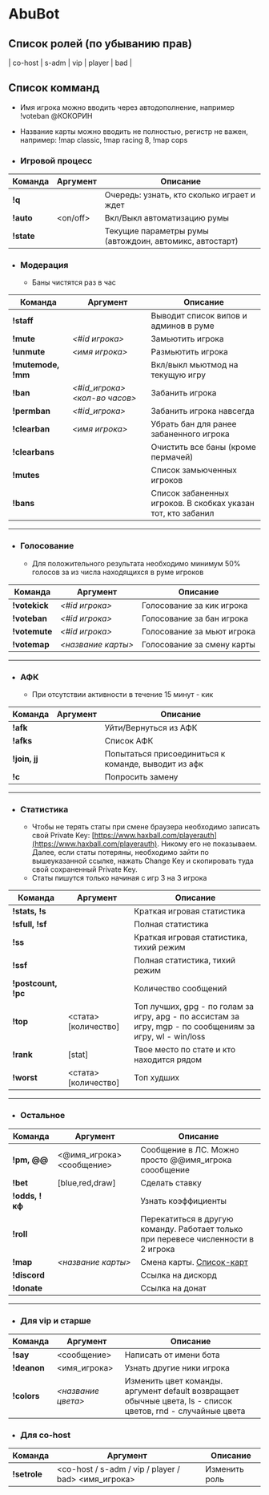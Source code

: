 # AbuBot

## Список ролей (по убыванию прав)
| co-host       | s-adm      | vip | player | bad | 

## Список комманд
 * Имя игрока можно вводить через автодополнение, например !voteban @КОКОРИН
 * Название карты можно вводить не полностью, регистр не важен, например: !map classic, !map racing 8, !map cops
 
* ###  Игровой процесс

| Команда       | Аргумент      | Описание |
| ------------- | ------------- |----------|
| **!q**  |   | Очередь: узнать, кто сколько играет и ждет |
| **!auto**   | <on/off>  | Вкл/Выкл автоматизацию румы     |
| **!state**  | | Текущие параметры румы (автождоин, автомикс, автостарт) |
 
* ###  Модерация
  * Баны чистятся раз в час

| Команда       | Аргумент      | Описание |
| ------------- | ------------- |----------|
| **!staff**  |   | Выводит список випов и админов в руме         |
| **!mute**  | _<#id игрока>_  | Замьютить игрока                 |
| **!unmute**  | _<имя игрока>_  | Размьютить игрока              |
| **!mutemode, !mm**  |   | Вкл/выкл мьютмод на текущую игру      |
| **!ban**  | _<#id_игрока> <кол-во часов>_  | Забанить игрока    |
| **!permban**  | _<#id_игрока>_  | Забанить игрока навсегда      |
| **!clearban**  | _<имя игрока>_  | Убрать бан для ранее забаненного игрока |
| **!clearbans**  |   | Очистить все баны (кроме пермачей)        |
| **!mutes**  |   | Список замьюченных игроков         |
| **!bans**  |   | Список забаненных игроков. В скобках указан тот, кто забанил |

***

* ###  Голосование
  * Для положительного результата необходимо минимум 50% голосов за из числа находящихся в руме игроков

| Команда       | Аргумент      | Описание |
| ------------- | ------------- |----------|
| **!votekick**  | _<#id игрока>_  | Голосование за кик игрока         |
| **!voteban**  | _<#id игрока>_  | Голосование за бан игрока         |
| **!votemute**  | _<#id игрока>_  | Голосование за мьют игрока         |
| **!votemap**  | _<название карты>_  | Голосование за смену карты         |

***

* ###  АФК
  * При отсутствии активности в течение 15 минут - кик

| Команда       | Аргумент      | Описание |
| ------------- | ------------- |----------|
| **!afk**  |  | Уйти/Вернуться из АФК |
| **!afks**  |  | Список АФК |
| **!join, jj**  |   | Попытаться присоединиться к команде, выводит из афк |
| **!c**  |   | Попросить замену  |

***

* ###  Статистика
  * Чтобы не терять статы при смене браузера необходимо записать свой Private Key: [https://www.haxball.com/playerauth](https://www.haxball.com/playerauth). Никому его не показываем. Далее, если статы потеряны, необходимо зайти по вышеуказанной ссылке, нажать Change Key и скопировать туда свой сохраненный Private Key.
  * Статы пишутся только начиная с игр 3 на 3 игрока

| Команда       | Аргумент      | Описание |
| ------------- | ------------- |----------|
| **!stats, !s**  |   | Краткая игровая статистика  |
| **!sfull, !sf**  |   | Полная статистика |
| **!ss**  |  | Краткая игровая статистика, тихий режим  |
| **!ssf**  |  | Полная статистика, тихий режим  |
| **!postcount, !pc**  |   | Количество сообщений        |
| **!top**  | <стата> [количество] | Топ лучших, gpg - по голам за игру, apg - по ассистам за игру, mgp - по сообщениям за игру, wl - win/loss |
| **!rank**  | [stat]  | Твое место по стате и кто находится рядом  |
| **!worst**  | <стата> [количество] | Топ худших |

***

* ###  Остальное
| Команда       | Аргумент      | Описание |
| ------------- | ------------- |----------|
| **!pm, @@**  | <@имя_игрока> <сообщение> | Сообщение в ЛС. Можно просто @@имя_игрока соообщение  |
| **!bet**  | [blue,red,draw]  | Сделать ставку       |
| **!odds, !кф**  |  | Узнать коэффициенты       |
| **!roll**  |   | Перекатиться в другую команду. Работает только при перевесе численности в 2 игрока       |
| **!map**  | _<название карты>_  | Смена карты. [Список-карт](https://github.com/syrnique/AbuBot/wiki/Список-карт)         |
| **!discord**  |   | Ссылка на дискорд         |
| **!donate**  |   | Ссылка на донат         |

***

* ###  Для vip и старше
| Команда       | Аргумент      | Описание |
| ------------- | ------------- |----------|
| **!say**  | <сообщение>  | Написать от имени бота      |
| **!deanon**  | <имя_игрока> | Узнать другие ники игрока       |
| **!colors**  | _<название цвета>_  | Изменить цвет команды. аргумент default возвращает обычные цвета, ls - список цветов, rnd - случайные цвета        |

* ###  Для co-host
| Команда       | Аргумент      | Описание |
| ------------- | ------------- |----------|
| **!setrole**  | <co-host / s-adm / vip / player / bad> <имя_игрока> | Изменить роль      |
